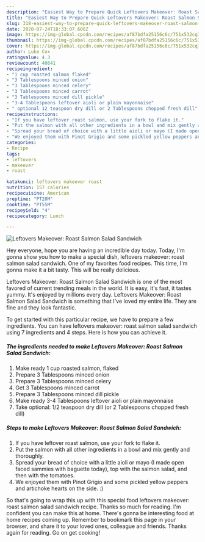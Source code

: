 ```yaml
---
description: "Easiest Way to Prepare Quick Leftovers Makeover: Roast Salmon Salad Sandwich"
title: "Easiest Way to Prepare Quick Leftovers Makeover: Roast Salmon Salad Sandwich"
slug: 318-easiest-way-to-prepare-quick-leftovers-makeover-roast-salmon-salad-sandwich
date: 2020-07-24T18:33:07.606Z
image: https://img-global.cpcdn.com/recipes/af87bdfa25156c6c/751x532cq70/leftovers-makeover-roast-salmon-salad-sandwich-recipe-main-photo.jpg
thumbnail: https://img-global.cpcdn.com/recipes/af87bdfa25156c6c/751x532cq70/leftovers-makeover-roast-salmon-salad-sandwich-recipe-main-photo.jpg
cover: https://img-global.cpcdn.com/recipes/af87bdfa25156c6c/751x532cq70/leftovers-makeover-roast-salmon-salad-sandwich-recipe-main-photo.jpg
author: Luke Cox
ratingvalue: 4.3
reviewcount: 40641
recipeingredient:
- "1 cup roasted salmon flaked"
- "3 Tablespoons minced onion"
- "3 Tablespoons minced celery"
- "3 Tablespoons minced carrot"
- "3 Tablespoons minced dill pickle"
- "3-4 Tablespoons leftover aioli or plain mayonnaise"
- " optional 12 teaspoon dry dill or 2 Tablespoons chopped fresh dill"
recipeinstructions:
- "If you have leftover roast salmon, use your fork to flake it."
- "Put the salmon with all other ingredients in a bowl and mix gently and thoroughly."
- "Spread your bread of choice with a little aioli or mayo (I made open faced sammies with baguette today), top with the salmon salad, and then with the tomatoes."
- "We enjoyed them with Pinot Grigio and some pickled yellow peppers and artichoke hearts on the side. :)"
categories:
- Recipe
tags:
- leftovers
- makeover
- roast

katakunci: leftovers makeover roast 
nutrition: 157 calories
recipecuisine: American
preptime: "PT28M"
cooktime: "PT55M"
recipeyield: "4"
recipecategory: Lunch

---
```



![Leftovers Makeover: Roast Salmon Salad Sandwich](https://img-global.cpcdn.com/recipes/af87bdfa25156c6c/751x532cq70/leftovers-makeover-roast-salmon-salad-sandwich-recipe-main-photo.jpg)

Hey everyone, hope you are having an incredible day today. Today, I'm gonna show you how to make a special dish, leftovers makeover: roast salmon salad sandwich. One of my favorites food recipes. This time, I'm gonna make it a bit tasty. This will be really delicious.



Leftovers Makeover: Roast Salmon Salad Sandwich is one of the most favored of current trending meals in the world. It is easy, it's fast, it tastes yummy. It's enjoyed by millions every day. Leftovers Makeover: Roast Salmon Salad Sandwich is something that I've loved my entire life. They are fine and they look fantastic.


To get started with this particular recipe, we have to prepare a few ingredients. You can have leftovers makeover: roast salmon salad sandwich using 7 ingredients and 4 steps. Here is how you can achieve it.

<!--inarticleads1-->

##### The ingredients needed to make Leftovers Makeover: Roast Salmon Salad Sandwich:

1. Make ready 1 cup roasted salmon, flaked
1. Prepare 3 Tablespoons minced onion
1. Prepare 3 Tablespoons minced celery
1. Get 3 Tablespoons minced carrot
1. Prepare 3 Tablespoons minced dill pickle
1. Make ready 3-4 Tablespoons leftover aioli or plain mayonnaise
1. Take  optional: 1/2 teaspoon dry dill (or 2 Tablespoons chopped fresh dill)




<!--inarticleads2-->

##### Steps to make Leftovers Makeover: Roast Salmon Salad Sandwich:

1. If you have leftover roast salmon, use your fork to flake it.
1. Put the salmon with all other ingredients in a bowl and mix gently and thoroughly.
1. Spread your bread of choice with a little aioli or mayo (I made open faced sammies with baguette today), top with the salmon salad, and then with the tomatoes.
1. We enjoyed them with Pinot Grigio and some pickled yellow peppers and artichoke hearts on the side. :)




So that's going to wrap this up with this special food leftovers makeover: roast salmon salad sandwich recipe. Thanks so much for reading. I'm confident you can make this at home. There's gonna be interesting food at home recipes coming up. Remember to bookmark this page in your browser, and share it to your loved ones, colleague and friends. Thanks again for reading. Go on get cooking!
